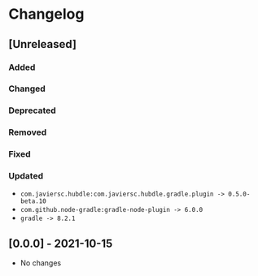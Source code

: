 # Changelog

## [Unreleased]

### Added

### Changed

### Deprecated

### Removed

### Fixed

### Updated

- `com.javiersc.hubdle:com.javiersc.hubdle.gradle.plugin -> 0.5.0-beta.10`
- `com.github.node-gradle:gradle-node-plugin -> 6.0.0`
- `gradle -> 8.2.1`

## [0.0.0] - 2021-10-15

- No changes
